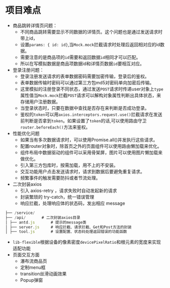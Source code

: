 # 项目难点
- 商品跳转详情页问题：
  - 不同商品跳转需要显示不同数据的详情页。这个问题也是通过发送请求时带上id，
  - 设置`params: { id: id}`,当`Mock.mock`拦截请求时处理后返回相对应的id数据。
  - 需要注意的是商品项的`id`需要和返回数据`id`相同才可以匹配。
  - 所以在写模拟数据是商品项数据id和详情页数据`id`要相互对应。
- 登录注册问题：
  - 登录注册发送请求的表单数据密码需要加密传输，登录后的鉴权。
  - 表单数据传输时密码可以通过第三方包md5对密码单向加密后传输。
  - 这里模拟的注册登录不同状态，通过发送`POST`请求时传递user对象上`type`属性值当`Mock.mock`拦截`POST`请求可以解构对象属性判断出具体状态，来存储用户注册数据。
  - 当登录状态时，只要在数据中查找是否存在来判断是否成功登录。
  - 鉴权的`token`可以用`axios.interceptors.request.use()`拦截请求在发送前判断是否拿到`token`。如果设置了`token`的话,可以使用路由守卫`router.beforeEach()`方法来鉴权。
- 性能优化问题 
    - 如果当有多次数据请求时，可以使用Promise.all()并发执行这些请求。
    - 配置router对象时，除首页之外的页面组件可以使用路由懒加载来优化。
    - 组件布局中数据驱动的组件可以采用骨架屏，图片可以使用图片懒加载来做优化。
    - 引入第三方包库时，按需加载，用不上的不安装。
    - 交互功能用户点击发送请求时，请求到数据后要避免重复请求。
    - 频繁事件的触发需要防抖或者节流处理。
- 二次封装axios
    - 引入 axios-retry ，请求失败时自动发起新的请求
    - 封装繁琐的 try-catch，统一错误管理
    - 响应拦截，处理响应体的状态码，发出相应 message
```js
├── /service/ 			
├── /api/ 		# 二次封装axios目录
│ ├── antd.js		# 提示的message类
│ ├── server.js 	# 响应拦截、请求拦截、Get和Post方法的封装
│ ├── tool.js		# 设置配置、状态码处理返回错误的功能函数
```
- `lib-flexible`根据设备的像素密度`devicePixelRatio`和根元素的宽度来实现适配功能
- 页面交互方面
  - 瀑布流商品页
  - 定制menu框
  - transition丝滑动画效果
  - Popup弹窗



